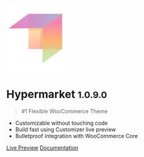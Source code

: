 ![logo](img/mypreview-logo.png)

# Hypermarket <small>1.0.9.0</small>

> #1 Flexible WooCommerce Theme

- Customizable without touching code
- Build fast using Customizer live preview
- Bulletproof integration with WooCommerce Core


[Live Preview](https://demo.mypreview.one/hypermarket/)
[Documentation](#hypermarket-wordpress-theme)
